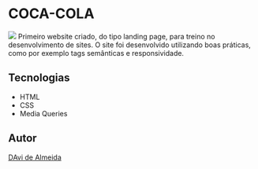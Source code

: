 
# COCA-COLA
![](./Captura%20de%20Tela%202025-03-10%20às%2017.01.55.png)
Primeiro website criado, do tipo landing page, para treino no desenvolvimento de sites.
O site foi desenvolvido utilizando boas práticas, como por exemplo tags semânticas e responsividade.

## Tecnologias
* HTML
* CSS
* Media Queries

## Autor
[DAvi de Almeida](inkedin.com/feed/?trk=sem-ga_campid.12619604099_asid.149519181115_crid.725790844702_kw.linkedin_d.c_tid.kwd-148086543_n.g_mt.e_geo.9074235)
